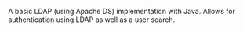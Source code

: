 A basic LDAP (using Apache DS) implementation with Java.  Allows for authentication using LDAP as well as a user search.
